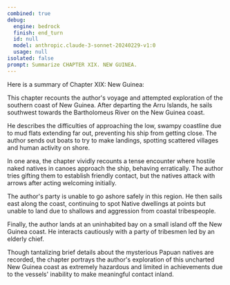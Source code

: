 ```yaml
---
combined: true
debug:
  engine: bedrock
  finish: end_turn
  id: null
  model: anthropic.claude-3-sonnet-20240229-v1:0
  usage: null
isolated: false
prompt: Summarize CHAPTER XIX. NEW GUINEA.
---
```

Here is a summary of Chapter XIX: New Guinea:

This chapter recounts the author's voyage and attempted exploration of the southern coast of New Guinea. After departing the Arru Islands, he sails southwest towards the Bartholomeus River on the New Guinea coast.

He describes the difficulties of approaching the low, swampy coastline due to mud flats extending far out, preventing his ship from getting close. The author sends out boats to try to make landings, spotting scattered villages and human activity on shore.

In one area, the chapter vividly recounts a tense encounter where hostile naked natives in canoes approach the ship, behaving erratically. The author tries gifting them to establish friendly contact, but the natives attack with arrows after acting welcoming initially.

The author's party is unable to go ashore safely in this region. He then sails east along the coast, continuing to spot Native dwellings at points but unable to land due to shallows and aggression from coastal tribespeople.

Finally, the author lands at an uninhabited bay on a small island off the New Guinea coast. He interacts cautiously with a party of tribesmen led by an elderly chief.

Though tantalizing brief details about the mysterious Papuan natives are recorded, the chapter portrays the author's exploration of this uncharted New Guinea coast as extremely hazardous and limited in achievements due to the vessels' inability to make meaningful contact inland.